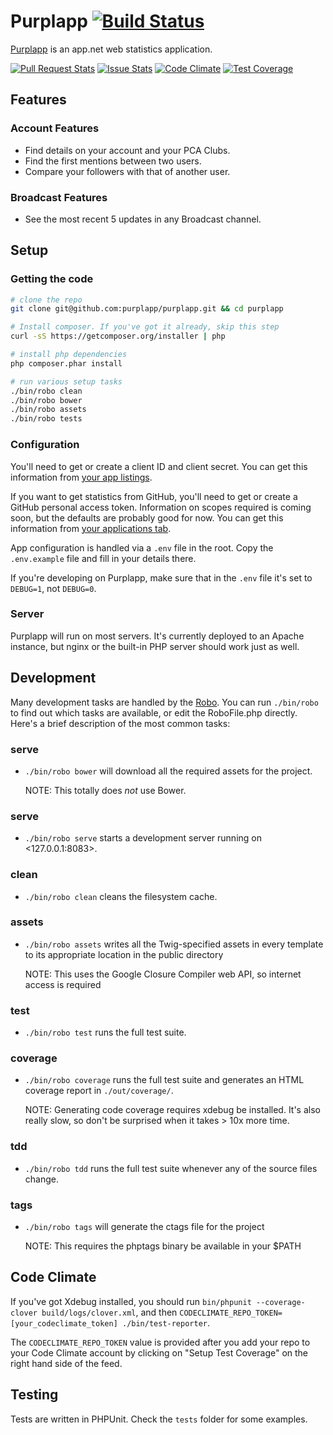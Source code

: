 Purplapp [![Build Status][ci img]][ci link]
========

[Purplapp](http://app.net/purplapp) is an app.net web statistics application.

[![Pull Request Stats][pr img]][pr link] [![Issue Stats][is img]][is link] [![Code Climate][cc img]][cc link] [![Test Coverage][tc img]][cc link]

[ci img]: https://travis-ci.org/purplapp/purplapp.svg?branch=master
[cc img]: https://codeclimate.com/github/purplapp/purplapp/badges/gpa.svg
[tc img]: https://codeclimate.com/github/purplapp/purplapp/badges/coverage.svg
[is img]: http://issuestats.com/github/purplapp/purplapp/badge/issue
[pr img]: http://issuestats.com/github/purplapp/purplapp/badge/pr

[ci link]: https://travis-ci.org/purplapp/purplapp
[is link]: http://issuestats.com/github/purplapp/purplapp
[pr link]: http://issuestats.com/github/purplapp/purplapp
[cc link]: https://codeclimate.com/github/purplapp/purplapp

## Features

### Account Features

- Find details on your account and your PCA Clubs.
- Find the first mentions between two users.
- Compare your followers with that of another user.

### Broadcast Features

- See the most recent 5 updates in any Broadcast channel.

## Setup

### Getting the code

```bash
# clone the repo
git clone git@github.com:purplapp/purplapp.git && cd purplapp

# Install composer. If you've got it already, skip this step
curl -sS https://getcomposer.org/installer | php

# install php dependencies
php composer.phar install

# run various setup tasks
./bin/robo clean
./bin/robo bower
./bin/robo assets
./bin/robo tests
```

### Configuration

You'll need to get or create a client ID and client secret. You can get this information from [your app listings](https://account.app.net/developer/apps/).

If you want to get statistics from GitHub, you'll need to get or create a GitHub personal access token. Information on scopes required is coming soon, but the defaults are probably good for now. You can get this information from [your applications tab](https://github.com/settings/tokens/new).

App configuration is handled via a `.env` file in the root. Copy the `.env.example` file and fill in your details there.

If you're developing on Purplapp, make sure that in the `.env` file it's set to `DEBUG=1`, not `DEBUG=0`.

### Server

Purplapp will run on most servers. It's currently deployed to an Apache instance, but nginx or the built-in PHP server should work just as well.

## Development

Many development tasks are handled by the [Robo][robo]. You can run `./bin/robo`
to find out which tasks are available, or edit the RoboFile.php directly. Here's
a brief description of the most common tasks:

### serve

- `./bin/robo bower` will download all the required assets for the project.

   NOTE: This totally does *not* use Bower.

### serve

- `./bin/robo serve` starts a development server running on <127.0.0.1:8083>.

### clean

- `./bin/robo clean` cleans the filesystem cache.

### assets

- `./bin/robo assets` writes all the Twig-specified assets in every template to its appropriate location in the public directory

  NOTE: This uses the Google Closure Compiler web API, so internet access is required

### test

- `./bin/robo test` runs the full test suite.

### coverage

- `./bin/robo coverage` runs the full test suite and generates an HTML coverage report in `./out/coverage/`.

  NOTE: Generating code coverage requires xdebug be installed. It's also really slow, so don't be surprised when it takes > 10x more time.

### tdd

- `./bin/robo tdd` runs the full test suite whenever any of the source files change.

### tags

- `./bin/robo tags` will generate the ctags file for the project

  NOTE: This requires the phptags binary be available in your $PATH

## Code Climate

If you've got Xdebug installed, you should run `bin/phpunit --coverage-clover build/logs/clover.xml`, and then `CODECLIMATE_REPO_TOKEN=[your_codeclimate_token] ./bin/test-reporter`.

The `CODECLIMATE_REPO_TOKEN` value is provided after you add your repo to your Code Climate account by clicking on "Setup Test Coverage" on the right hand side of the feed.

## Testing

Tests are written in PHPUnit. Check the `tests` folder for some examples.

[robo]: http://robo.li/
